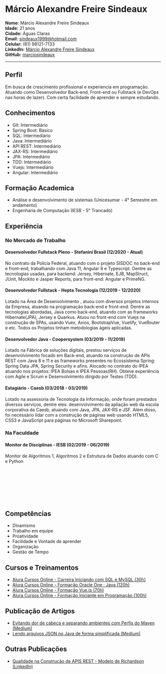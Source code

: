 # Márcio Alexandre Freire Sindeaux
**Nome:** Márcio Alexandre Freire Sindeaux<br>
**Idade:** 21 anos<br>
**Cidade:** Águas Claras<br>
**Email:** sindeaux1999@hotmail.com<br>
**Celular:** (61) 98121-7133<br>
**LinkedIn:** [Márcio Alexandre Freire Sindeaux](https://www.linkedin.com/in/m%C3%A1rcio-alexandre-freire-sindeaux-799431148)<br>
**GitHub:** [marciosindeaux](https://github.com/marciosindeaux)<br>
___
## Perfil 
Em busca de crescimento profissional e experiencia em programação. Atuando como Desenvolvedor Back-end, Front-end ou Fullstack (e DevOps nas horas de lazer). Com certa facilidade de aprender e sempre estudando.

## Conhecimentos 
 * Git: Intermediário
 * Spring Boot: Básico
 * SQL: Intermediário
 * Java: Intermediário
 * API REST: Intermediário
 * JAX-RS: Intermediário
 * JPA: Intermediário
 * TDD: Intermediário
 * Vuejs: Intermediário
 * Angular: Intermediário

## Formação Academica 
 * Análise e desenvolvimento de sistemas (Unicesumar - 4° Semestre em andamento)
 * Engenharia de Computação (IESB - 5° Trancado)

## Experiência
### No Mercado de Trabalho 

#### Desenvolvedor Fullstack Pleno - Stefanini Brasil (12/2020 - Atual)
No contrato da Polícia Federal, atuando com o projeto SISDOC no back-end e front-end, trabalhando com Java 11, Angular 8 e Typescript. Dentre as tecnologias usadas, para backend: Jersey, Hibernate, EJB, MapStruct, JUnit, Mockito e Jasper Reports, para front-end: Angular e PrimeNG. 

#### Desenvolvedor Fullstack - Hepta Tecnologia (12/2019 - 12/2020)
Lotado na Área de Desenvolvimento , atuou com diversos projetos internos da Empresa, atuando na programação back-end e front-end.
Dentre as tecnologias abordadas, Java como back-end, atuando com as frameworks Hibernate(JPA), Jersey e Quarkus. Atuou no front-end com Vuejs na construção de SPAs, usando Vuex, Axios, BootstrapVue, Vuetify, VueRouter e etc. Todos os Projetos tinham metodologias ágeis aplicadas.

#### Desenvolvedor Java - Coopersystem (03/2019 - 11/2019)
Lotado na Fábrica de soluções digitais, prestou serviços de desenvolvimento focado em Back-end, atuando na construção de APIs REST com Java 8 e 11 e as frameworks presentes no Ecossistema Spring: Spring Data JPA, Spring Security e afins. Alocado no contrato do IPEA atuando nos projetos: IPEA Bolsas e IPEA Pessoas(RH). Obteve experiência com Agile e Scrum e Desenvolvimento dirigido por Testes (TDD).

#### Estagiário - Caesb (03/2018 - 03/2019)
Lotado na assessoria de Tecnologia da Informação, onde foram prestados diversos serviços, dentre eles: desenvolvimento da apliação web da escola corporativa da Caesb, atuando com Java, JPA, JAX-RS e JSF. Além disso, foi necessário lidar com a construção de páginas web usando HTML5, CSS3 e JavaScript para páginas no Microsoft Sharepoint.
<br>

### Na Faculdade
#### Monitor de Disciplinas - IESB (02/2019 - 06/2019)
Monitor de Algoritmos 1, Algoritmos 2 e Estrutura de Dados atuando com C e Python
<br>
<br>
<br>
<br>
<br>
<br>
<br>
<br>

## Competências
 * Dinamismo
 * Trabalho em equipe 
 * Proatividade
 * Facilidade e Vontade de aprender
 * Organização 
 * Gestão de Tempo

## Cursos e Treinamentos
 * [Alura Cursos Online - Carreira Iniciando com SQL e MySQL (30h)](https://cursos.alura.com.br/user/sindeaux1999/career/iniciando-com-sql-e-mysql/certificate)
 * [Alura Cursos Online - Formação Oracle One : Java (120h)](https://cursos.alura.com.br/user/sindeaux1999/degree-oracleone-java-9004/certificate)
 * [Alura Cursos Online - Formação Vue.js (70h)](https://cursos.alura.com.br/user/sindeaux1999/degree-vuejs-2437/certificate)
 * [Alura Cursos Online - Formação Iniciante em Programação (100h)](https://cursos.alura.com.br/degree/certificate/c145da2d-2093-4d83-888c-39a46027d335)
 
## Publicação de Artigos 
  * [Evitando dor de cabeça e separando ambientes com Perfis do Maven (Medium)](https://medium.com/@marciosindeaux/evitando-dor-de-cabe%C3%A7a-e-separando-ambientes-com-perfis-do-maven-b5ac38847c4c)
  * [Lendo arquivos JSON no Java de forma simplificada (Medium)](https://medium.com/@marciosindeaux/lendo-arquivos-json-no-java-de-forma-simplificada-693e9c89a982)
  
## Outras Publicações
  * [Qualidade na Construção de APIS REST - Modelo de Richardson (LinkedIn)](https://www.linkedin.com/posts/m%C3%A1rcio-alexandre-freire-sindeaux-799431148_qualidade-na-constru%C3%A7%C3%A3o-de-apis-activity-6711119909738348544-1zq1)

